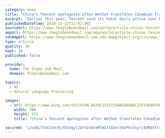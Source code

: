 ```yaml
---
category: news
title: "China’s Tencent apologizes after WeChat translates Canadian flag into ‘He’s in prison’"
excerpt: "Earlier this year, Tencent said its total daily active user base had reached 1.112 billion. Tencent is hardly alone in encountering machine-translation errors. Entire websites are devoted to cataloguing mistakes made by Google Translate, including rendering a specific type of dumpling into curse words, and auto-translating a Galician culinary ..."
publishedDateTime: 2019-12-17T12:02:00Z
sourceUrl: https://www.theglobeandmail.com/world/article-chinas-tencent-apologizes-after-wechat-translates-canadian-flag-into/
ampUrl: https://www.theglobeandmail.com/amp/world/article-chinas-tencent-apologizes-after-wechat-translates-canadian-flag-into/
cdnAmpUrl: https://www-theglobeandmail-com.cdn.ampproject.org/c/s/www.theglobeandmail.com/amp/world/article-chinas-tencent-apologizes-after-wechat-translates-canadian-flag-into/
type: article
quality: 36
heat: 36
published: false

provider:
  name: The Globe and Mail
  domain: theglobeandmail.com

topics:
  - AI
  - Natural Language Processing

images:
  - url: https://www.bing.com/th?id=ON.AA39C1C517254AE88DBAC32F4368D74F
    width: 700
    height: 472
    title: "China’s Tencent apologizes after WeChat translates Canadian flag into ‘He’s in prison’"

secured: "iJvdQLf7wVJb9/BjfD1dqyl2QrV2xBYaMlHIJlO3elt8aPkxZsytj6XMIkYls+6W96rUbSn2FAOi8BRhIUwlUe6tiICYSmbMxQYb8jisgO4+cYIBiyuDCaQThGab3brAcAfurQPUrhabshsTGX3uIEV0UniOlklC2h/ScDgApwo88JKr6UMTGw4S2YVLp5hMsOk5hjnP1ZO1NbqJRsFKxiDPsFJU+GE7NDH+cwSSf7BDt/wQst3LJSSlts7QFL8/pTm8im7TpflrIigmcTNp0g==;ltOnPkOnv4CIOuYKn9A2cA=="
---
```


